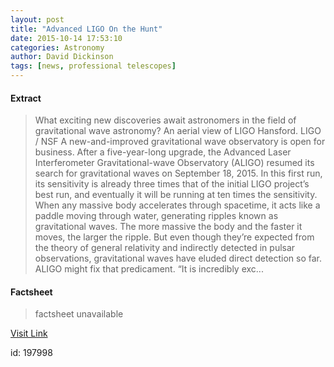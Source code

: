 ```yaml
---
layout: post
title: "Advanced LIGO On the Hunt"
date: 2015-10-14 17:53:10
categories: Astronomy
author: David Dickinson
tags: [news, professional telescopes]
---
```



#### Extract
>What exciting new discoveries await astronomers in the field of gravitational wave astronomy? An aerial view of LIGO Hansford. LIGO / NSF A new-and-improved gravitational wave observatory is open for business. After a five-year-long upgrade, the Advanced Laser Interferometer Gravitational-wave Observatory (ALIGO) resumed its search for gravitational waves on September 18, 2015. In this first run, its sensitivity is already three times that of the initial LIGO project’s best run, and eventually it will be running at ten times the sensitivity. When any massive body accelerates through spacetime, it acts like a paddle moving through water, generating ripples known as gravitational waves. The more massive the body and the faster it moves, the larger the ripple. But even though they’re expected from the theory of general relativity and indirectly detected in pulsar observations, gravitational waves have eluded direct detection so far. ALIGO might fix that predicament. “It is incredibly exc...

#### Factsheet
>factsheet unavailable

[Visit Link](http://www.skyandtelescope.com/astronomy-news/advanced-ligo-switches-on-10142015/)

id:  197998
